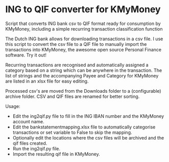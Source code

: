 # ING to QIF converter for KMyMoney
 Script that converts ING bank csv to QIF format ready for consumption by KMyMoney, including a simple recurring transaction classification function

The Dutch ING bank allows for downloading transactions in a csv file. I use this script to convert the csv file to a QIF file to manually import the transactions into KMyMoney, the awesome open source Personal Finance software. Try it out! 

Recurring transactions are recognised and automatically assigned a category based on a string which can be anywhere in the transaction. The list of strings and the accompanying Payee and Category for KMyMoney are listed in an xlsx file for easy editing.

Processed csv's are moved from the Downloads folder to a (configurable) archive folder. CSV and QIF files are renamed for better sorting.


Usage:
- Edit the ing2qif.py file to fill in the ING IBAN number and the KMyMoney account name.
- Edit the bankstatementmapping.xlsx file to automatically categorise transactions or set variable to False to skip the mapping.
- Optionally edit the locations where the csv files will be archived and the qif files created.
- Run the ing2qif.py file.
- Import the resulting qif file in KMyMoney.
